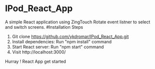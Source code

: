 # IPod_React_App
A simple React application using ZingTouch Rotate event listner to select and switch screens.
#Installation Steps
1. Git clone https://github.com/ykdromar/IPod_React_App.git
2. Install dependencies: Run "npm install" command
3. Start React server: Run "npm start" command
4. Visit http://localhost:3000/

Hurray ! React App get started
